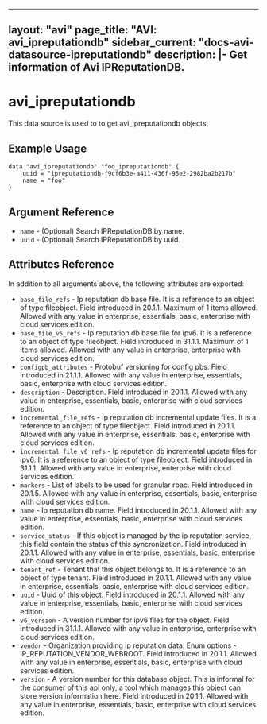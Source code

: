 <!--
    Copyright 2021 VMware, Inc.
    SPDX-License-Identifier: Mozilla Public License 2.0
-->
---
layout: "avi"
page_title: "AVI: avi_ipreputationdb"
sidebar_current: "docs-avi-datasource-ipreputationdb"
description: |-
  Get information of Avi IPReputationDB.
---

# avi_ipreputationdb

This data source is used to to get avi_ipreputationdb objects.

## Example Usage

```hcl
data "avi_ipreputationdb" "foo_ipreputationdb" {
    uuid = "ipreputationdb-f9cf6b3e-a411-436f-95e2-2982ba2b217b"
    name = "foo"
}
```

## Argument Reference

* `name` - (Optional) Search IPReputationDB by name.
* `uuid` - (Optional) Search IPReputationDB by uuid.

## Attributes Reference

In addition to all arguments above, the following attributes are exported:

* `base_file_refs` - Ip reputation db base file. It is a reference to an object of type fileobject. Field introduced in 20.1.1. Maximum of 1 items allowed. Allowed with any value in enterprise, essentials, basic, enterprise with cloud services edition.
* `base_file_v6_refs` - Ip reputation db base file for ipv6. It is a reference to an object of type fileobject. Field introduced in 31.1.1. Maximum of 1 items allowed. Allowed with any value in enterprise, enterprise with cloud services edition.
* `configpb_attributes` - Protobuf versioning for config pbs. Field introduced in 21.1.1. Allowed with any value in enterprise, essentials, basic, enterprise with cloud services edition.
* `description` - Description. Field introduced in 20.1.1. Allowed with any value in enterprise, essentials, basic, enterprise with cloud services edition.
* `incremental_file_refs` - Ip reputation db incremental update files. It is a reference to an object of type fileobject. Field introduced in 20.1.1. Allowed with any value in enterprise, essentials, basic, enterprise with cloud services edition.
* `incremental_file_v6_refs` - Ip reputation db incremental update files for ipv6. It is a reference to an object of type fileobject. Field introduced in 31.1.1. Allowed with any value in enterprise, enterprise with cloud services edition.
* `markers` - List of labels to be used for granular rbac. Field introduced in 20.1.5. Allowed with any value in enterprise, essentials, basic, enterprise with cloud services edition.
* `name` - Ip reputation db name. Field introduced in 20.1.1. Allowed with any value in enterprise, essentials, basic, enterprise with cloud services edition.
* `service_status` - If this object is managed by the ip reputation service, this field contain the status of this syncronization. Field introduced in 20.1.1. Allowed with any value in enterprise, essentials, basic, enterprise with cloud services edition.
* `tenant_ref` - Tenant that this object belongs to. It is a reference to an object of type tenant. Field introduced in 20.1.1. Allowed with any value in enterprise, essentials, basic, enterprise with cloud services edition.
* `uuid` - Uuid of this object. Field introduced in 20.1.1. Allowed with any value in enterprise, essentials, basic, enterprise with cloud services edition.
* `v6_version` - A version number for ipv6 files for the object. Field introduced in 31.1.1. Allowed with any value in enterprise, enterprise with cloud services edition.
* `vendor` - Organization providing ip reputation data. Enum options - IP_REPUTATION_VENDOR_WEBROOT. Field introduced in 20.1.1. Allowed with any value in enterprise, essentials, basic, enterprise with cloud services edition.
* `version` - A version number for this database object. This is informal for the consumer of this api only, a tool which manages this object can store version information here. Field introduced in 20.1.1. Allowed with any value in enterprise, essentials, basic, enterprise with cloud services edition.

